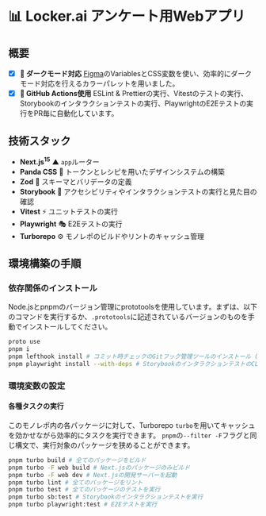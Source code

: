 # 📊 Locker.ai アンケート用Webアプリ

## 概要

- [x] **🌙 ダークモード対応** [Figma](https://www.figma.com/design/hsWBflpYMAqzRCIabKZYnJ/Yumemi?node-id=402-1692&t=v4Zz5MpKl4nAQQMe-1)のVariablesとCSS変数を使い、効率的にダークモード対応を行えるカラーパレットを用いました。
- [x] **🤖 GitHub Actions使用** ESLint & Prettierの実行、Vitestのテストの実行、Storybookのインタラクションテストの実行、PlaywrightのE2Eテストの実行をPR毎に自動化しています。

## 技術スタック

- **Next.js<sup>15</sup>** ▲ `app`ルーター
- **Panda CSS** 🐼 トークンとレシピを用いたデザインシステムの構築
- **Zod** 💎 スキーマとバリデータの定義
- **Storybook** 📕 アクセシビリティやインタラクションテストの実行と見た目の確認
- **Vitest** ⚡ ユニットテストの実行
- **Playwright** 🎭 E2Eテストの実行
- **Turborepo** ⚙️ モノレポのビルドやリントのキャッシュ管理

## 環境構築の手順

### 依存関係のインストール

Node.jsとpnpmのバージョン管理にprototoolsを使用しています。まずは、以下のコマンドを実行するか、`.prototools`に記述されているバージョンのものを手動でインストールしてください。

```sh
proto use
pnpm i
pnpm lefthook install # コミット時チェックのGitフック管理ツールのインストール (初回のみ)
pnpm playwright install --with-deps # StorybookのインタラクションテストのCLI実行 & E2Eテストの実行に必要
```

### 環境変数の設定

#### 各種タスクの実行

このモノレポ内の各パッケージに対して、Turborepo `turbo`を用いてキャッシュを効かせながら効率的にタスクを実行できます。
`pnpm`の`--filter -F`フラグと同じ構文で、実行対象のパッケージを狭めることができます。

```sh
pnpm turbo build # 全てのパッケージをビルド
pnpm turbo -F web build # Next.jsのパッケージのみビルド
pnpm turbo -F web dev # Next.jsの開発サーバーを起動
pnpm turbo lint # 全てのパッケージをリント
pnpm turbo test # 全てのパッケージのテストを実行
pnpm turbo sb:test # Storybookのインタラクションテストを実行
pnpm turbo playwright:test # E2Eテストを実行
```
